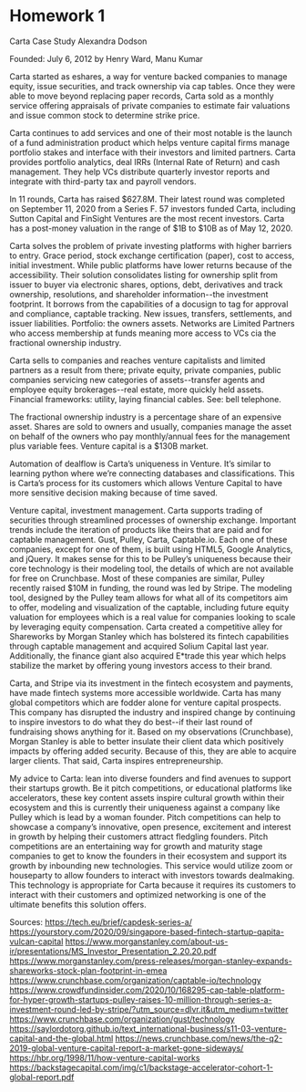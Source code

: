 # Homework 1

Carta Case Study
Alexandra Dodson

Founded: July 6, 2012 by Henry Ward, Manu Kumar

Carta started as eshares, a way for venture backed companies to manage equity, issue securities, and track ownership via cap tables. Once they were able to move beyond replacing paper records, Carta sold as a monthly service offering appraisals of private companies to estimate fair valuations and issue common stock to determine strike price.

Carta continues to add services and one of their most notable is the launch of a fund administration product which helps venture capital firms manage portfolio stakes and interface with their investors and limited partners. Carta provides portfolio analytics, deal IRRs (Internal Rate of Return) and cash management. They help VCs distribute quarterly investor reports and integrate with third-party tax and payroll vendors.

In 11 rounds, Carta has raised $627.8M. Their latest round was completed on September 11, 2020 from a Series F. 57 investors funded Carta, including Sutton Capital and FinSight Ventures are the most recent investors. Carta has a post-money valuation in the range of $1B to $10B as of May 12, 2020.

Carta solves the problem of private investing platforms with higher barriers to entry. Grace period, stock exchange certification (paper), cost to access, initial investment. While public platforms have lower returns because of the accessibility. Their solution consolidates listing for ownership split from issuer to buyer via electronic shares, options, debt, derivatives and track ownership, resolutions, and shareholder information--the investment footprint. It borrows from the capabilities of a docusign to tag for approval and compliance, captable tracking. New issues, transfers, settlements, and issuer liabilities. Portfolio: the owners assets. Networks are Limited Partners who access membership at funds meaning more access to VCs cia the fractional ownership industry.

Carta sells to companies and reaches venture capitalists and limited partners as a result from there; private equity, private companies, public companies servicing new categories of assets--transfer agents and employee equity brokerages--real estate, more quickly held assets. Financial frameworks: utility, laying financial cables. See: bell telephone.

The fractional ownership industry is a percentage share of an expensive asset. Shares are sold to owners and usually, companies manage the asset on behalf of the owners who pay monthly/annual fees for the management plus variable fees. Venture capital is a $130B market.

Automation of dealflow is Carta’s uniqueness in Venture. It’s similar to learning python where we’re connecting databases and classifications. This is Carta’s process for its customers which allows Venture Capital to have more sensitive decision making because of time saved.

Venture capital, investment management. Carta supports trading of securities through streamlined processes of ownership exchange. Important trends include the iteration of products like theirs that are paid and for captable management. Gust, Pulley, Carta, Captable.io. Each one of these companies, except for one of them, is built using  HTML5, Google Analytics, and jQuery. It makes sense for this to be Pulley’s uniqueness because their core technology is their modeling tool, the details of which are not available for free on Crunchbase. Most of these companies are similar, Pulley recently raised $10M in funding, the round was led by Stripe. The modeling tool, designed by the Pulley team allows for what all of its competitors aim to offer, modeling and visualization of the captable, including future equity valuation for employees which is a real value for companies looking to scale by leveraging equity compensation.  Carta created a competitive alley for Shareworks by Morgan Stanley which has bolstered its fintech capabilities through captable management and acquired Solium Capital last year. Additionally, the finance giant also acquired E*trade this year which helps stabilize the market by offering young investors access to their brand.

Carta, and Stripe via its investment in the fintech ecosystem and payments, have made fintech systems more accessible worldwide. Carta has many global competitors which are fodder alone for venture capital prospects. This company has disrupted the industry and inspired change by continuing to inspire investors to do what they do best--if their last round of fundraising shows anything for it. Based on my observations (Crunchbase), Morgan Stanley is able to better insulate their client data which positively impacts by offering added security. Because of this, they are able to acquire larger clients. That said, Carta inspires entrepreneurship.

My advice to Carta: lean into diverse founders and find avenues to support their startups growth. Be it pitch competitions, or educational platforms like accelerators, these key content assets inspire cultural growth within their ecosystem and this is currently their uniqueness against a company like Pulley which is lead by a woman founder. Pitch competitions can help to showcase a company’s innovative, open presence, excitement and interest in growth by helping their customers attract fledgling founders. Pitch competitions are an entertaining way for growth and maturity stage companies to get to know the founders in their ecosystem and support its growth by inbounding new technologies. This service would utilize zoom or houseparty to allow founders to interact with investors towards dealmaking. 
This technology is appropriate for Carta because it requires its customers to interact with their customers and optimized networking is one of the ultimate benefits this solution offers.

Sources:
https://tech.eu/brief/capdesk-series-a/
https://yourstory.com/2020/09/singapore-based-fintech-startup-qapita-vulcan-capital
https://www.morganstanley.com/about-us-ir/presentations/MS_Investor_Presentation_2.20.20.pdf
https://www.morganstanley.com/press-releases/morgan-stanley-expands-shareworks-stock-plan-footprint-in-emea
https://www.crunchbase.com/organization/captable-io/technology
https://www.crowdfundinsider.com/2020/10/168295-cap-table-platform-for-hyper-growth-startups-pulley-raises-10-million-through-series-a-investment-round-led-by-stripe/?utm_source=dlvr.it&utm_medium=twitter
https://www.crunchbase.com/organization/gust/technology
https://saylordotorg.github.io/text_international-business/s11-03-venture-capital-and-the-global.html
https://news.crunchbase.com/news/the-q2-2019-global-venture-capital-report-a-market-gone-sideways/
https://hbr.org/1998/11/how-venture-capital-works
https://backstagecapital.com/img/c1/backstage-accelerator-cohort-1-global-report.pdf
